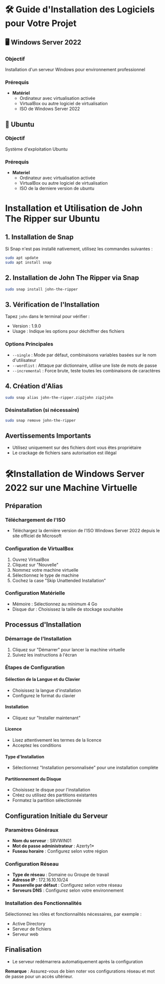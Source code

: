 # 🛠️ Guide d'Installation des Logiciels pour Votre Projet

## 🖥️ Windows Server 2022

### Objectif
Installation d'un serveur Windows pour environnement professionnel

### Prérequis
- **Matériel**
  - Ordinateur avec virtualisation activée
  - VirtualBox ou autre logiciel de virtualisation
  - ISO de Windows Server 2022



## 🐧 Ubuntu

### Objectif
Système d'exploitation Ubuntu

### Prérequis
- **Materiel**
  - Ordinateur avec virtualisation activée
  - VirtualBox ou autre logiciel de virtualisation
  - ISO de la derniere version de ubuntu


# Installation et Utilisation de John The Ripper sur Ubuntu

## 1. Installation de Snap

Si Snap n'est pas installé nativement, utilisez les commandes suivantes :

```bash
sudo apt update
sudo apt install snap
```

## 2. Installation de John The Ripper via Snap

```bash
sudo snap install john-the-ripper
```

## 3. Vérification de l'Installation

Tapez `john` dans le terminal pour vérifier :
- Version : 1.9.0
- Usage : Indique les options pour déchiffrer des fichiers

### Options Principales

- `--single` : Mode par défaut, combinaisons variables basées sur le nom d'utilisateur
- `--wordlist` : Attaque par dictionnaire, utilise une liste de mots de passe 
- `--incremental` : Force brute, teste toutes les combinaisons de caractères

## 4. Création d'Alias

```bash
sudo snap alias john-the-ripper.zip2john zip2john 

```

### Désinstallation (si nécessaire)

```bash
sudo snap remove john-the-ripper
```

## Avertissements Importants

- Utilisez uniquement sur des fichiers dont vous êtes propriétaire
- Le crackage de fichiers sans autorisation est illégal

# 🛠️Installation de Windows Server 2022 sur une Machine Virtuelle

## Préparation

### Téléchargement de l'ISO
- Téléchargez la dernière version de l'ISO Windows Server 2022 depuis le site officiel de Microsoft

### Configuration de VirtualBox
1. Ouvrez VirtualBox
2. Cliquez sur "Nouvelle"
3. Nommez votre machine virtuelle
4. Sélectionnez le type de machine
5. Cochez la case "Skip Unattended Installation"

### Configuration Matérielle
- Mémoire : Sélectionnez au minimum 4 Go
- Disque dur : Choisissez la taille de stockage souhaitée

## Processus d'Installation

### Démarrage de l'Installation
1. Cliquez sur "Démarrer" pour lancer la machine virtuelle
2. Suivez les instructions à l'écran

### Étapes de Configuration

#### Sélection de la Langue et du Clavier
- Choisissez la langue d'installation
- Configurez le format du clavier

#### Installation
- Cliquez sur "Installer maintenant"

#### Licence
- Lisez attentivement les termes de la licence
- Acceptez les conditions

#### Type d'Installation
- Sélectionnez "Installation personnalisée" pour une installation complète

#### Partitionnement du Disque
- Choisissez le disque pour l'installation
- Créez ou utilisez des partitions existantes
- Formatez la partition sélectionnée

## Configuration Initiale du Serveur

### Paramètres Généraux
- **Nom du serveur** : SRVWIN01
- **Mot de passe administrateur** : Azerty1*
- **Fuseau horaire** : Configurez selon votre région

### Configuration Réseau
- **Type de réseau** : Domaine ou Groupe de travail
- **Adresse IP** : 172.16.10.10/24
- **Passerelle par défaut** : Configurez selon votre réseau
- **Serveurs DNS** : Configurez selon votre environnement

### Installation des Fonctionnalités
Sélectionnez les rôles et fonctionnalités nécessaires, par exemple :
- Active Directory
- Serveur de fichiers
- Serveur web

## Finalisation
- Le serveur redémarrera automatiquement après la configuration

**Remarque** : Assurez-vous de bien noter vos configurations réseau et mot de passe pour un accès ultérieur.
